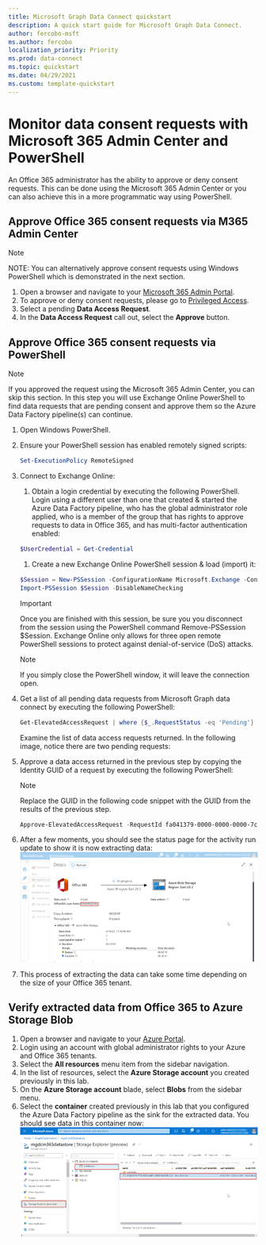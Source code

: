 ```yaml
---
title: Microsoft Graph Data Connect quickstart
description: A quick start guide for Microsoft Graph Data Connect.
author: fercobo-msft
ms.author: fercobo
localization_priority: Priority
ms.prod: data-connect
ms.topic: quickstart
ms.date: 04/29/2021
ms.custom: template-quickstart
---
```


# Monitor data consent requests with Microsoft 365 Admin Center and PowerShell

An Office 365 administrator has the ability to approve or deny consent requests. This can be done using the Microsoft 365 Admin Center or you can also achieve this in a more programmatic way using PowerShell.

## Approve Office 365 consent requests via M365 Admin Center

> [!NOTE]
> NOTE: You can alternatively approve consent requests using Windows PowerShell which is demonstrated in the next section.

1. Open a browser and navigate to your [Microsoft 365 Admin Portal](https://admin.microsoft.com).
2. To approve or deny consent requests, please go to [Privileged Access](https://portal.office.com/adminportal/home#/Settings/PrivilegedAccess).
3. Select a pending **Data Access Request**.
4. In the **Data Access Request** call out, select the **Approve** button.
<!-- Pending SS from Pratik -->

## Approve Office 365 consent requests via PowerShell

> [!NOTE]
> If you approved the request using the Microsoft 365 Admin Center, you can skip this section.
> In this step you will use Exchange Online PowerShell to find data requests that are pending consent and approve them so the Azure Data Factory pipeline(s) can continue.

1. Open Windows PowerShell.
2. Ensure your PowerShell session has enabled remotely signed scripts:

    ```powershell
    Set-ExecutionPolicy RemoteSigned
    ```

3. Connect to Exchange Online:
   1. Obtain a login credential by executing the following PowerShell. Login using a different user than one that created & started the Azure Data Factory pipeline, who has the global administrator role applied, who is a member of the group that has rights to approve requests to data in Office 365, and has multi-factor authentication enabled:

    ```powershell
    $UserCredential = Get-Credential
    ```

   1. Create a new Exchange Online PowerShell session & load (import) it:

    ```powershell
    $Session = New-PSSession -ConfigurationName Microsoft.Exchange -ConnectionUri https://ps.protection.outlook.com/powershell-liveid/ -Credential $UserCredential -Authentication Basic -AllowRedirection
    Import-PSSession $Session -DisableNameChecking
    ```

    > [!IMPORTANT]
    > Once you are finished with this session, be sure you you disconnect from the session using the PowerShell command Remove-PSSession $Session. Exchange Online only allows for three open remote PowerShell sessions to protect against denial-of-service (DoS) attacks.

    > [!NOTE]
    > If you simply close the PowerShell window, it will leave the connection open.

4. Get a list of all pending data requests from Microsoft Graph data connect by executing the following PowerShell:

    ```powershell
    Get-ElevatedAccessRequest | where {$_.RequestStatus -eq 'Pending'} | select RequestorUPN, Service, Identity, RequestedAccess | fl
    ```

    Examine the list of data access requests returned. In the following image, notice there are two pending requests:
    <!-- Pending SS? -->
5. Approve a data access returned in the previous step by copying the Identity GUID of a request by executing the following PowerShell:

    > [!NOTE]
    > Replace the GUID in the following code snippet with the GUID from the results of the previous step.

    ```powershell
    Approve-ElevatedAccessRequest -RequestId fa041379-0000-0000-0000-7cd5691484bd -Comment 'approval request granted'
    ```

6. After a few moments, you should see the status page for the activity run update to show it is now extracting data:
![Azure-ADF-Extraction-Approved](images/data-connect-adf-extraction-approved.png)
7. This process of extracting the data can take some time depending on the size of your Office 365 tenant.

## Verify extracted data from Office 365 to Azure Storage Blob

1. Open a browser and navigate to your [Azure Portal](https://portal.azure.com/).
2. Login using an account with global administrator rights to your Azure and Office 365 tenants.
3. Select the **All resources** menu item from the sidebar navigation.
4. In the list of resources, select the **Azure Storage account** you created previously in this lab.
5. On the **Azure Storage account** blade, select **Blobs** from the sidebar menu.
6. Select the **container** created previously in this lab that you configured the Azure Data Factory pipeline as the sink for the extracted data. You should see data in this container now:
![Azure-ADF-Extraction-Storage-Account-Data](images/data-connect-adf-extracted-data-in-blob.png)
